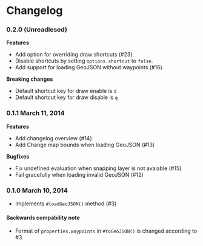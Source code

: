 Changelog
=========

### 0.2.0 (Unreadlesed)

**Features**

* Add option for overriding draw shortcuts (#23)
* Disable shortcuts by setting `options.shortcut` to `false`.
* Add support for loading GeoJSON without waypoints (#16).

**Breaking changes**

* Default shortcut key for draw enable is `d`
* Default shortcut key for draw disable is `q`

### 0.1.1 March 11, 2014

**Features**

* Add changelog overview (#14)
* Add Change map bounds when loading GeoJSON (#13)

**Bugfixes**

* Fix undefined evaluation when snapping layer is not avaiable (#15)
* Fail gracefully when loading invalid GeoJSON (#12)

### 0.1.0 March 10, 2014

* Implements `#loadGeoJSON()` method (#3)

#### Backwards compability note

* Format of `properties.waypoints` in `#toGeoJSON()` is changed according to #3.

